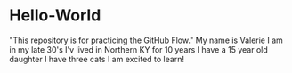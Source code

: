 # Hello-World
"This repository is for practicing the GitHub Flow."
My name is Valerie 
I am in my late 30's 
I'v lived in Northern KY for 10 years 
I have a 15 year old daughter
I have three cats
I am excited to learn!
